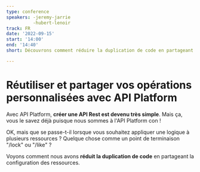 ```yaml
---
type: conference
speakers: -jeremy-jarrie
          -hubert-lenoir
track: FR
date: '2022-09-15'
start: '14:00'
end: '14:40'
short: Découvrons comment réduire la duplication de code en partageant la configuration des resources.

---
```


# Réutiliser et partager vos opérations personnalisées avec API Platform

Avec API Platform, **créer une API Rest est devenu très simple**. Mais ça, vous le savez déjà puisque nous sommes à l'API Platform con !

OK, mais que se passe-t-il lorsque vous souhaitez appliquer une logique à plusieurs ressources ? Quelque chose comme un point de terminaison "/lock" ou "/like" ?

Voyons comment nous avons **réduit la duplication de code** en partageant la configuration des ressources.









